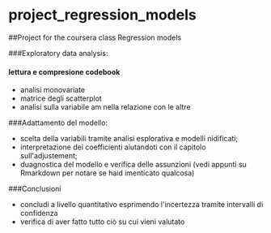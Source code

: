 # project_regression_models
##Project for the coursera class Regression models

###Exploratory data analysis:
#### lettura e compresione codebook
- analisi monovariate
- matrice degli scatterplot
- analisi sulla variabile am nella relazione con le altre

###Adattamento del modello:
- scelta della variabili tramite analisi esplorativa e modelli nidificati;
- interpretazione dei coefficienti aiutandoti con il capitolo sull'adjustement;
- duagnostica del modello e verifica delle assunzioni (vedi appunti su Rmarkdown per notare se haid imenticato qualcosa)

###Conclusioni
- concludi a livello quantitativo esprimendo l'incertezza tramite intervalli di confidenza
- verifica di aver fatto tutto ciò su cui vieni valutato
